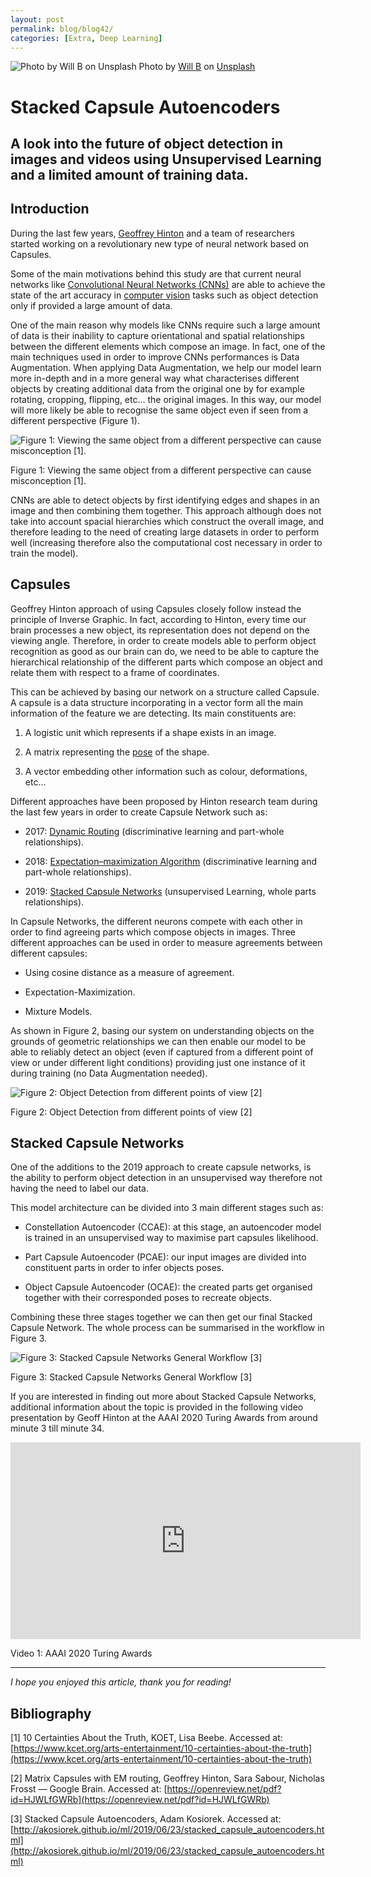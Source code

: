 ```yaml
---
layout: post
permalink: blog/blog42/
categories: [Extra, Deep Learning]
---
```


![Photo by [Will B](https://unsplash.com/@willbro?utm_source=medium&utm_medium=referral) on [Unsplash](https://unsplash.com?utm_source=medium&utm_medium=referral)](https://cdn-images-1.medium.com/max/12000/0*XfosbY2xJCLpQlCC) Photo by [Will B](https://unsplash.com/@willbro?utm_source=medium&utm_medium=referral) on [Unsplash](https://unsplash.com?utm_source=medium&utm_medium=referral)

<!--end_excerpt-->

# Stacked Capsule Autoencoders

## A look into the future of object detection in images and videos using Unsupervised Learning and a limited amount of training data.

## Introduction

During the last few years, [Geoffrey Hinton](https://en.wikipedia.org/wiki/Geoffrey_Hinton) and a team of researchers started working on a revolutionary new type of neural network based on Capsules.

Some of the main motivations behind this study are that current neural networks like [Convolutional Neural Networks (CNNs)](https://en.wikipedia.org/wiki/Convolutional_neural_network) are able to achieve the state of the art accuracy in [computer vision](https://towardsdatascience.com/roadmap-to-computer-vision-79106beb8be4) tasks such as object detection only if provided a large amount of data.

One of the main reason why models like CNNs require such a large amount of data is their inability to capture orientational and spatial relationships between the different elements which compose an image. In fact, one of the main techniques used in order to improve CNNs performances is Data Augmentation. When applying Data Augmentation, we help our model learn more in-depth and in a more general way what characterises different objects by creating additional data from the original one by for example rotating, cropping, flipping, etc… the original images. In this way, our model will more likely be able to recognise the same object even if seen from a different perspective (Figure 1).

![Figure 1: Viewing the same object from a different perspective can cause misconception [1].](https://cdn-images-1.medium.com/max/2000/1*raMNsT7H947BObauwCRttQ.png)

Figure 1: Viewing the same object from a different perspective can cause misconception [1].

CNNs are able to detect objects by first identifying edges and shapes in an image and then combining them together. This approach although does not take into account spacial hierarchies which construct the overall image, and therefore leading to the need of creating large datasets in order to perform well (increasing therefore also the computational cost necessary in order to train the model).

## Capsules

Geoffrey Hinton approach of using Capsules closely follow instead the principle of Inverse Graphic. In fact, according to Hinton, every time our brain processes a new object, its representation does not depend on the viewing angle. Therefore, in order to create models able to perform object recognition as good as our brain can do, we need to be able to capture the hierarchical relationship of the different parts which compose an object and relate them with respect to a frame of coordinates.

This can be achieved by basing our network on a structure called Capsule. A capsule is a data structure incorporating in a vector form all the main information of the feature we are detecting. Its main constituents are:

 1. A logistic unit which represents if a shape exists in an image.

 2. A matrix representing the [pose](http://homepages.inf.ed.ac.uk/rbf/CVonline/LOCAL_COPIES/MARBLE/high/pose/express.htm) of the shape.

 3. A vector embedding other information such as colour, deformations, etc…

Different approaches have been proposed by Hinton research team during the last few years in order to create Capsule Network such as:

* 2017: [Dynamic Routing](https://arxiv.org/abs/1710.09829) (discriminative learning and part-whole relationships).

* 2018: [Expectation–maximization Algorithm](https://www.cs.toronto.edu/~hinton/absps/EMcapsules.pdf) (discriminative learning and part-whole relationships).

* 2019: [Stacked Capsule Networks](https://arxiv.org/abs/1906.06818) (unsupervised Learning, whole parts relationships).

In Capsule Networks, the different neurons compete with each other in order to find agreeing parts which compose objects in images. Three different approaches can be used in order to measure agreements between different capsules:

* Using cosine distance as a measure of agreement.

* Expectation-Maximization.

* Mixture Models.

As shown in Figure 2, basing our system on understanding objects on the grounds of geometric relationships we can then enable our model to be able to reliably detect an object (even if captured from a different point of view or under different light conditions) providing just one instance of it during training (no Data Augmentation needed).

![Figure 2: Object Detection from different points of view [2]](https://cdn-images-1.medium.com/max/2000/1*gHnUO-A3vYj0qtqHXSkGPw.png)

Figure 2: Object Detection from different points of view [2]

## Stacked Capsule Networks

One of the additions to the 2019 approach to create capsule networks, is the ability to perform object detection in an unsupervised way therefore not having the need to label our data.

This model architecture can be divided into 3 main different stages such as:

* Constellation Autoencoder (CCAE): at this stage, an autoencoder model is trained in an unsupervised way to maximise part capsules likelihood.

* Part Capsule Autoencoder (PCAE): our input images are divided into constituent parts in order to infer objects poses.

* Object Capsule Autoencoder (OCAE): the created parts get organised together with their corresponded poses to recreate objects.

Combining these three stages together we can then get our final Stacked Capsule Network. The whole process can be summarised in the workflow in Figure 3.

![Figure 3: Stacked Capsule Networks General Workflow [3]](https://cdn-images-1.medium.com/max/2400/1*W_mGUOZzEYyeZnUchnq0WQ.jpeg)

Figure 3: Stacked Capsule Networks General Workflow [3]

If you are interested in finding out more about Stacked Capsule Networks, additional information about the topic is provided in the following video presentation by Geoff Hinton at the AAAI 2020 Turing Awards from around minute 3 till minute 34.

<div>
<iframe width="560" height="315" src="https://www.youtube.com/embed/UX8OubxsY8w" frameborder="0" allow="accelerometer; autoplay; encrypted-media; gyroscope; picture-in-picture" allowfullscreen></iframe>
</div>

Video 1: AAAI 2020 Turing Awards

*****
*I hope you enjoyed this article, thank you for reading!*

## Bibliography

[1] 10 Certainties About the Truth, KOET, Lisa Beebe. Accessed at: [https://www.kcet.org/arts-entertainment/10-certainties-about-the-truth](https://www.kcet.org/arts-entertainment/10-certainties-about-the-truth)

[2] Matrix Capsules with EM routing, Geoffrey Hinton, Sara Sabour, Nicholas Frosst — Google Brain. Accessed at: [https://openreview.net/pdf?id=HJWLfGWRb](https://openreview.net/pdf?id=HJWLfGWRb)

[3] Stacked Capsule Autoencoders, Adam Kosiorek. Accessed at: [http://akosiorek.github.io/ml/2019/06/23/stacked_capsule_autoencoders.html](http://akosiorek.github.io/ml/2019/06/23/stacked_capsule_autoencoders.html)
